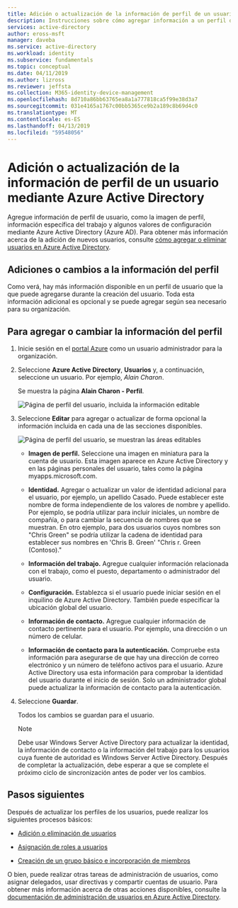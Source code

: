 ```yaml
---
title: Adición o actualización de la información de perfil de un usuario en Azure Active Directory | Microsoft Docs
description: Instrucciones sobre cómo agregar información a un perfil de usuario en Azure Active Directory, incluidos una imagen y los detalles del trabajo.
services: active-directory
author: eross-msft
manager: daveba
ms.service: active-directory
ms.workload: identity
ms.subservice: fundamentals
ms.topic: conceptual
ms.date: 04/11/2019
ms.author: lizross
ms.reviewer: jeffsta
ms.collection: M365-identity-device-management
ms.openlocfilehash: 8d710a86bb63765ea8a1a777818ca5f99e38d3a7
ms.sourcegitcommit: 031e4165a1767c00bb5365ce9b2a189c8b69d4c0
ms.translationtype: MT
ms.contentlocale: es-ES
ms.lasthandoff: 04/13/2019
ms.locfileid: "59548056"
---
```

# <a name="add-or-update-a-users-profile-information-using-azure-active-directory"></a>Adición o actualización de la información de perfil de un usuario mediante Azure Active Directory
Agregue información de perfil de usuario, como la imagen de perfil, información específica del trabajo y algunos valores de configuración mediante Azure Active Directory (Azure AD). Para obtener más información acerca de la adición de nuevos usuarios, consulte [cómo agregar o eliminar usuarios en Azure Active Directory](add-users-azure-active-directory.md).

## <a name="add-or-change-profile-information"></a>Adiciones o cambios a la información del perfil
Como verá, hay más información disponible en un perfil de usuario que la que puede agregarse durante la creación del usuario. Toda esta información adicional es opcional y se puede agregar según sea necesario para su organización.

## <a name="to-add-or-change-profile-information"></a>Para agregar o cambiar la información del perfil
1. Inicie sesión en el [portal Azure](https://portal.azure.com/) como un usuario administrador para la organización.

2. Seleccione **Azure Active Directory**, **Usuarios** y, a continuación, seleccione un usuario. Por ejemplo, _Alain Charon_.

    Se muestra la página **Alain Charon - Perfil**.

    ![Página de perfil del usuario, incluida la información editable](media/active-directory-users-profile-azure-portal/user-profile-all-blade.png)

3. Seleccione **Editar** para agregar o actualizar de forma opcional la información incluida en cada una de las secciones disponibles.

    ![Página de perfil del usuario, se muestran las áreas editables](media/active-directory-users-profile-azure-portal/user-profile-edit.png)

    - **Imagen de perfil.** Seleccione una imagen en miniatura para la cuenta de usuario. Esta imagen aparece en Azure Active Directory y en las páginas personales del usuario, tales como la página myapps.microsoft.com.

    - **Identidad.** Agregar o actualizar un valor de identidad adicional para el usuario, por ejemplo, un apellido Casado. Puede establecer este nombre de forma independiente de los valores de nombre y apellido. Por ejemplo, se podría utilizar para incluir iniciales, un nombre de compañía, o para cambiar la secuencia de nombres que se muestran. En otro ejemplo, para dos usuarios cuyos nombres son "Chris Green" se podría utilizar la cadena de identidad para establecer sus nombres en 'Chris B. Green' "Chris r. Green (Contoso)."

    - **Información del trabajo.** Agregue cualquier información relacionada con el trabajo, como el puesto, departamento o administrador del usuario.

    - **Configuración.** Establezca si el usuario puede iniciar sesión en el inquilino de Azure Active Directory. También puede especificar la ubicación global del usuario.

    - **Información de contacto.** Agregue cualquier información de contacto pertinente para el usuario. Por ejemplo, una dirección o un número de celular.

    - **Información de contacto para la autenticación.** Compruebe esta información para asegurarse de que hay una dirección de correo electrónico y un número de teléfono activos para el usuario. Azure Active Directory usa esta información para comprobar la identidad del usuario durante el inicio de sesión. Solo un administrador global puede actualizar la información de contacto para la autenticación.

4. Seleccione **Guardar**.

    Todos los cambios se guardan para el usuario.

    >[!Note]
    >Debe usar Windows Server Active Directory para actualizar la identidad, la información de contacto o la información del trabajo para los usuarios cuya fuente de autoridad es Windows Server Active Directory. Después de completar la actualización, debe esperar a que se complete el próximo ciclo de sincronización antes de poder ver los cambios.

## <a name="next-steps"></a>Pasos siguientes
Después de actualizar los perfiles de los usuarios, puede realizar los siguientes procesos básicos:

- [Adición o eliminación de usuarios](add-users-azure-active-directory.md)

- [Asignación de roles a usuarios](active-directory-users-assign-role-azure-portal.md)

- [Creación de un grupo básico e incorporación de miembros](active-directory-groups-create-azure-portal.md)

O bien, puede realizar otras tareas de administración de usuarios, como asignar delegados, usar directivas y compartir cuentas de usuario. Para obtener más información acerca de otras acciones disponibles, consulte la [documentación de administración de usuarios en Azure Active Directory](../users-groups-roles/index.yml).
